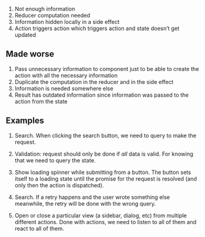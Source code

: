 1. Not enough information
2. Reducer computation needed
3. Information hidden locally in a side effect
4. Action triggers action which triggers action and state doesn’t get updated

## Made worse

1. Pass unnecessary information to component just to be able to create the action with all the necessary information
2. Duplicate the computation in the reducer and in the side effect
3. Information is needed somewhere else
4. Result has outdated information since information was passed to the action from the state

## Examples

1. Search. When clicking the search button, we need to query to make the request.
2. Validation: request should only be done if _all_ data is valid. For knowing that we need to query the state.
3. Show loading spinner while submitting from a button. The button sets itself to a loading state until the promise for the request is resolved (and only then the action is dispatched).
4. Search. If a retry happens and the user wrote something else meanwhile, the retry will be done with the wrong query.

1. Open or close a particular view (a sidebar, dialog, etc) from multiple different actions. Done with actions, we need to listen to all of them and react to all of them.
